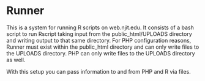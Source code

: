 # Runner

This is a system for running R scripts on web.njit.edu. It consists of a bash
script to run Rscript taking input from the public_html/UPLOADS directory and
writing output to that same directory. For PHP configuration reasons, Runner
must exist within the public_html directory and can only write files to the
UPLOADS directory. PHP can only write files to the UPLOADS directory as well.

With this setup you can pass information to and from PHP and R via files.

